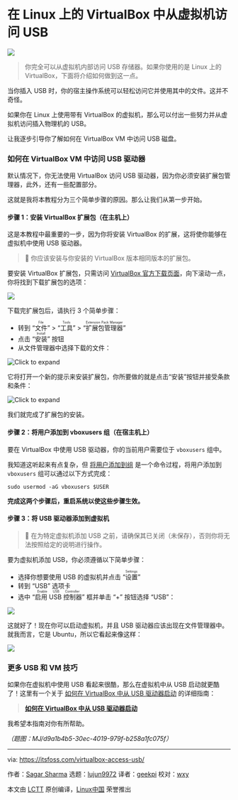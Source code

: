 [#]: subject: "Access USB from Virtual Machine in VirtualBox on Linux"
[#]: via: "https://itsfoss.com/virtualbox-access-usb/"
[#]: author: "Sagar Sharma https://itsfoss.com/author/sagar/"
[#]: collector: "lujun9972/lctt-scripts-1693450080"
[#]: translator: "geekpi"
[#]: reviewer: "wxy"
[#]: publisher: "wxy"
[#]: url: "https://linux.cn/article-16223-1.html"

在 Linux 上的 VirtualBox 中从虚拟机访问 USB
======

![][0]

> 你完全可以从虚拟机内部访问 USB 存储器。如果你使用的是 Linux 上的 VirtualBox，下面将介绍如何做到这一点。

当你插入 USB 时，你的宿主操作系统可以轻松访问它并使用其中的文件。这并不奇怪。

如果你在 Linux 上使用带有 VirtualBox 的虚拟机，那么可以付出一些努力并从虚拟机访问插入物理机的 USB。

让我逐步引导你了解如何在 VirtualBox VM 中访问 USB 磁盘。

### 如何在 VirtualBox VM 中访问 USB 驱动器

默认情况下，你无法使用 VirtualBox 访问 USB 驱动器，因为你必须安装扩展包管理器，此外，还有一些配置部分。

这就是我将本教程分为三个简单步骤的原因。那么让我们从第一步开始。

#### 步骤 1：安装 VirtualBox 扩展包（在主机上）

这是本教程中最重要的一步，因为你将安装 VirtualBox 的扩展，这将使你能够在虚拟机中使用 USB 驱动器。

> 🚧 你应该安装与你安装的 VirtualBox 版本相同版本的扩展包。

要安装 VirtualBox 扩展包，只需访问 [VirtualBox 官方下载页面][1]，向下滚动一点，你将找到下载扩展包的选项：

![][2]

下载完扩展包后，请执行 3 个简单步骤：

   * 转到 “<ruby>文件<rt>File</rt></ruby>” > “<ruby>工具<rt>Tools</rt></ruby>” > “<ruby>扩展包管理器<rt>Extension Pack Manager</rt></ruby>”
   * 点击 “<ruby>安装<rt>Install</rt></ruby>” 按钮
   * 从文件管理器中选择下载的文件：

![Click to expand][3]

它将打开一个新的提示来安装扩展包，你所要做的就是点击“安装”按钮并接受条款和条件：

![Click to expand][4]

我们就完成了扩展包的安装。

#### 步骤 2：将用户添加到 vboxusers 组（在宿主机上）

要在 VirtualBox 中使用 USB 驱动器，你的当前用户需要位于 `vboxusers` 组中。

我知道这听起来有点复杂，但 [将用户添加到组][5] 是一个命令过程，将用户添加到 `vboxusers` 组可以通过以下方式完成：

````
sudo usermod -aG vboxusers $USER
````

**完成这两个步骤后，重启系统以使这些步骤生效。**

#### **步骤 3：将 USB 驱动器添加到虚拟机**

> 🚧 在为特定虚拟机添加 USB 之前，请确保其已关闭（未保存），否则你将无法按照给定的说明进行操作。

要为虚拟机添加 USB，你必须遵循以下简单步骤：

   * 选择你想要使用 USB 的虚拟机并点击 “<ruby>设置<rt>Settings</rt></ruby>”
   * 转到 “USB” 选项卡
   * 选中 “<ruby>启用 USB 控制器<rt>Enable USB Controller</rt></ruby>” 框并单击 “+” 按钮选择 “USB”：

![][6]

这就好了！现在你可以启动虚拟机，并且 USB 驱动器应该出现在文件管理器中。就我而言，它是 Ubuntu，所以它看起来像这样：

![][7]

### 更多 USB 和 VM 技巧

如果你在虚拟机中使用 USB 看起来很酷，那么在虚拟机中从 USB 启动就更酷了！这里有一个关于 [如何在 VirtualBox 中从 USB 驱动器启动][8] 的详细指南：

> **[如何在 VirtualBox 中从 USB 驱动器启动][8]**

我希望本指南对你有所帮助。

*（题图：MJ/d9a1b4b5-30ec-4019-979f-b258a1fc075f）*

--------------------------------------------------------------------------------

via: https://itsfoss.com/virtualbox-access-usb/

作者：[Sagar Sharma][a]
选题：[lujun9972][b]
译者：[geekpi](https://github.com/geekpi)
校对：[wxy](https://github.com/wxy)

本文由 [LCTT](https://github.com/LCTT/TranslateProject) 原创编译，[Linux中国](https://linux.cn/) 荣誉推出

[a]: https://itsfoss.com/author/sagar/
[b]: https://github.com/lujun9972
[1]: https://www.virtualbox.org/wiki/Downloads
[2]: https://itsfoss.com/content/images/2023/09/download-VirtualBox-extension-pack.png
[3]: https://itsfoss.com/content/images/2023/09/Install-VirtualBox-extension-pack-to-use-USB-in-VM.png
[4]: https://itsfoss.com/content/images/2023/09/Install-VirtualBox-extension-pack.png
[5]: https://learnubuntu.com/add-user-group/
[6]: https://itsfoss.com/content/images/2023/09/Enable-USB-drive-for-VM-in-VirtualBox.png
[7]: https://itsfoss.com/content/images/2023/09/Use-USB-drive-in-VirtualBox-VM-1.png
[8]: https://itsfoss.com/virtualbox-boot-from-usb/
[9]: https://itsfoss.com/content/images/size/w256h256/2022/12/android-chrome-192x192.png
[0]: https://img.linux.net.cn/data/attachment/album/202309/25/002722v04rbi1g34084gf1.jpg